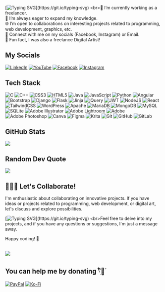 [![Typing SVG](https://readme-typing-svg.demolab.com?font=Kalnia+Glaze&weight=500&size=40&pause=1000&color=E360F7&width=435&lines=Hello%2C+World!)](https://git.io/typing-svg)
<br>🐇 I’m currently working as a freelancer.
<br>🔮 I’m always eager to expand my knowledge.
<br>🌐 I’m open to collaborations on interesting projects related to programming, web development, graphics, etc.
<br>🔭 Connect with me on my socials (Facebook, Instagram) or Email.
<br>🫧 Fun fact, I was also a freelance Digital Artist! 

## My Socials
[![LinkedIn](https://img.shields.io/badge/LinkedIn-%230077B5.svg?logo=linkedin&logoColor=white)](https://linkedin.com/in/jedidiahvillegas) 
[![YouTube](https://img.shields.io/badge/YouTube-%23FF0000.svg?logo=YouTube&logoColor=white)](https://youtube.com/@jeayuun) 
[![Facebook](https://img.shields.io/badge/Facebook-%231877F2.svg?logo=Facebook&logoColor=white)](https://facebook.com/jeahvill) 
[![Instagram](https://img.shields.io/badge/Instagram-%23E4405F.svg?logo=Instagram&logoColor=white)](https://instagram.com/jeayuun) 

## Tech Stack
![C](https://img.shields.io/badge/c-%2300599C.svg?style=for-the-badge&logo=c&logoColor=white) ![C++](https://img.shields.io/badge/c++-%2300599C.svg?style=for-the-badge&logo=c%2B%2B&logoColor=white) ![CSS3](https://img.shields.io/badge/css3-%231572B6.svg?style=for-the-badge&logo=css3&logoColor=white) ![HTML5](https://img.shields.io/badge/html5-%23E34F26.svg?style=for-the-badge&logo=html5&logoColor=white) ![Java](https://img.shields.io/badge/java-%23ED8B00.svg?style=for-the-badge&logo=openjdk&logoColor=white) ![JavaScript](https://img.shields.io/badge/javascript-%23323330.svg?style=for-the-badge&logo=javascript&logoColor=%23F7DF1E) ![Python](https://img.shields.io/badge/python-3670A0?style=for-the-badge&logo=python&logoColor=ffdd54) ![Angular](https://img.shields.io/badge/angular-%23DD0031.svg?style=for-the-badge&logo=angular&logoColor=white) ![Bootstrap](https://img.shields.io/badge/bootstrap-%238511FA.svg?style=for-the-badge&logo=bootstrap&logoColor=white) ![Django](https://img.shields.io/badge/django-%23092E20.svg?style=for-the-badge&logo=django&logoColor=white) ![Flask](https://img.shields.io/badge/flask-%23000.svg?style=for-the-badge&logo=flask&logoColor=white) ![Jinja](https://img.shields.io/badge/jinja-white.svg?style=for-the-badge&logo=jinja&logoColor=black) ![jQuery](https://img.shields.io/badge/jquery-%230769AD.svg?style=for-the-badge&logo=jquery&logoColor=white) ![JWT](https://img.shields.io/badge/JWT-black?style=for-the-badge&logo=JSON%20web%20tokens) ![NodeJS](https://img.shields.io/badge/node.js-6DA55F?style=for-the-badge&logo=node.js&logoColor=white) ![React](https://img.shields.io/badge/react-%2320232a.svg?style=for-the-badge&logo=react&logoColor=%2361DAFB) ![TailwindCSS](https://img.shields.io/badge/tailwindcss-%2338B2AC.svg?style=for-the-badge&logo=tailwind-css&logoColor=white) ![WordPress](https://img.shields.io/badge/WordPress-%23117AC9.svg?style=for-the-badge&logo=WordPress&logoColor=white) ![Apache](https://img.shields.io/badge/apache-%23D42029.svg?style=for-the-badge&logo=apache&logoColor=white) ![MariaDB](https://img.shields.io/badge/MariaDB-003545?style=for-the-badge&logo=mariadb&logoColor=white) ![MongoDB](https://img.shields.io/badge/MongoDB-%234ea94b.svg?style=for-the-badge&logo=mongodb&logoColor=white) ![MySQL](https://img.shields.io/badge/mysql-4479A1.svg?style=for-the-badge&logo=mysql&logoColor=white) ![SQLite](https://img.shields.io/badge/sqlite-%2307405e.svg?style=for-the-badge&logo=sqlite&logoColor=white) ![Adobe Illustrator](https://img.shields.io/badge/adobe%20illustrator-%23FF9A00.svg?style=for-the-badge&logo=adobe%20illustrator&logoColor=white) ![Adobe Lightroom](https://img.shields.io/badge/Adobe%20Lightroom-31A8FF.svg?style=for-the-badge&logo=Adobe%20Lightroom&logoColor=white) ![Adobe](https://img.shields.io/badge/adobe-%23FF0000.svg?style=for-the-badge&logo=adobe&logoColor=white) ![Adobe Photoshop](https://img.shields.io/badge/adobe%20photoshop-%2331A8FF.svg?style=for-the-badge&logo=adobe%20photoshop&logoColor=white) ![Canva](https://img.shields.io/badge/Canva-%2300C4CC.svg?style=for-the-badge&logo=Canva&logoColor=white) ![Figma](https://img.shields.io/badge/figma-%23F24E1E.svg?style=for-the-badge&logo=figma&logoColor=white) ![Krita](https://img.shields.io/badge/Krita-203759?style=for-the-badge&logo=krita&logoColor=EEF37B) ![Git](https://img.shields.io/badge/git-%23F05033.svg?style=for-the-badge&logo=git&logoColor=white) ![GitHub](https://img.shields.io/badge/github-%23121011.svg?style=for-the-badge&logo=github&logoColor=white) ![GitLab](https://img.shields.io/badge/gitlab-%23181717.svg?style=for-the-badge&logo=gitlab&logoColor=white)

## GitHub Stats
![](https://github-readme-streak-stats.herokuapp.com/?user=jeayuun&theme=rose_pine&hide_border=false)<br/>

## Random Dev Quote
![](https://quotes-github-readme.vercel.app/api?type=vetical&theme=tokyonight)



## 🫧💗✨ Let's Collaborate!
I'm enthusiastic about collaborating on innovative projects. If you have ideas or projects related to programming, web development, or digital art, let's discuss and explore possibilities.


[![Typing SVG](https://readme-typing-svg.demolab.com?font=Kalnia+Glaze&weight=500&size=25&pause=1000&color=E360F7&width=435&lines=Thank+you+for+visiting+~)](https://git.io/typing-svg)
<br>Feel free to delve into my projects, and if you have any questions or suggestions, I'm just a message away.

Happy coding! 🚀


<br>[![](https://visitcount.itsvg.in/api?id=jeayuun&icon=0&color=6)](https://visitcount.itsvg.in)

## You can help me by donating 𓍢ִ໋🌷͙֒
[![PayPal](https://img.shields.io/badge/PayPal-00457C?style=for-the-badge&logo=paypal&logoColor=white)](https://paypal.me/jedidiahvillegas) 
[![Ko-Fi](https://img.shields.io/badge/Ko--fi-F16061?style=for-the-badge&logo=ko-fi&logoColor=white)](https://ko-fi.com/jeayuun) 

  

